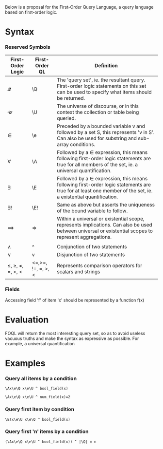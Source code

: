 Below is a proposal for the First-Order Query Language, a query language based on first-order logic.

# Syntax

### Reserved Symbols

| First-Order Logic| First-Order QL     | Definition |
| ---------------- | ------------------ | ---------- |
| 𝓠                | \Q                 | The 'query set', ie. the resultant query. First-order logic statements on this set can be used to specify what items should be returned. |
| 𝓤                |  \U                | The universe of discourse, or in this context the collection or table being queried. |
| ∈                | \e                 | Preceded by a bounded variable v and followed by a set S, this represents 'v in S'. Can also be used for substring and sub-array conditions. |
| ∀                | \A                 | Followed by a ∈ expression, this means following first-order logic statements are true for all members of the set, ie. a universal quantification. |
| ∃                | \E                 | Followed by a ∈ expression, this means following first-order logic statements are true for at least one member of the set, ie. a existential quantification. |
| ∃!               | \E!                | Same as above but asserts the uniqueness of the bound variable to follow. |
| ⟹               | =>                 | Within a universal or existential scope, represents implications. Can also be used between universal or existential scopes to represent aggregations. |
| |                | |                  | Absolute value for a number or the size of a set |
| ∧                | ^                  | Conjunction of two statements |
| ∨                | v                  | Disjunction of two statements |
| ≤, ≥, ≠, =, >, < | <=,>=, !=, =, >, < | Represents comparison operators for scalars and strings |

### Fields

Accessing field 'f' of item 'x' should be represented by a function f(x)

# Evaluation

FOQL will return the most interesting query set, so as to avoid useless vacuous truths and make the syntax as expressive as possible. For example, a universal quantification

# Examples

### Query all items by a condition
```
\Ax\e\Q x\e\U ^ bool_field(x)
```

```
\Ax\e\Q x\e\U ^ num_field(x)=2
```

### Query first item by condition
```
\E!x\e\U x\e\Q ^ bool_field(x)
```

### Query first 'n' items by a condition
```
(\Ax\e\Q x\e\U ^ bool_field(x)) ^ |\Q| = n
```
